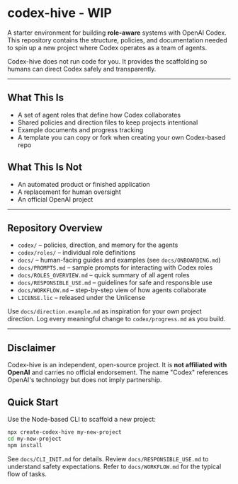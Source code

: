 # codex-hive - WIP

A starter environment for building **role-aware** systems with OpenAI Codex. This repository contains the structure, policies, and documentation needed to spin up a new project where Codex operates as a team of agents.

Codex-hive does not run code for you. It provides the scaffolding so humans can direct Codex safely and transparently.

---

## What This Is

- A set of agent roles that define how Codex collaborates
- Shared policies and direction files to keep projects intentional
- Example documents and progress tracking
- A template you can copy or fork when creating your own Codex-based repo

## What This Is Not

- An automated product or finished application
- A replacement for human oversight
- An official OpenAI project

---

## Repository Overview

- `codex/` – policies, direction, and memory for the agents
- `codex/roles/` – individual role definitions
- `docs/` – human-facing guides and examples (see `docs/ONBOARDING.md`)
- `docs/PROMPTS.md` – sample prompts for interacting with Codex roles
- `docs/ROLES_OVERVIEW.md` – quick summary of all agent roles
- `docs/RESPONSIBLE_USE.md` – guidelines for safe and responsible use
- `docs/WORKFLOW.md` – step-by-step view of how agents collaborate
- `LICENSE.lic` – released under the Unlicense

Use `docs/direction.example.md` as inspiration for your own project direction. Log every meaningful change to `codex/progress.md` as you build.

---

## Disclaimer

Codex-hive is an independent, open-source project. It is **not affiliated with OpenAI** and carries no official endorsement. The name "Codex" references OpenAI's technology but does not imply partnership.


## Quick Start

Use the Node-based CLI to scaffold a new project:

```bash
npx create-codex-hive my-new-project
cd my-new-project
npm install
```

See `docs/CLI_INIT.md` for details.
Review `docs/RESPONSIBLE_USE.md` to understand safety expectations.
Refer to `docs/WORKFLOW.md` for the typical flow of tasks.


